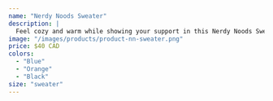 ```yaml
---
name: "Nerdy Noods Sweater"
description: |
  Feel cozy and warm while showing your support in this Nerdy Noods Sweater!
image: "/images/products/product-nn-sweater.png"
price: $40 CAD
colors:
  - "Blue"
  - "Orange"
  - "Black"
size: "sweater"
---
```

